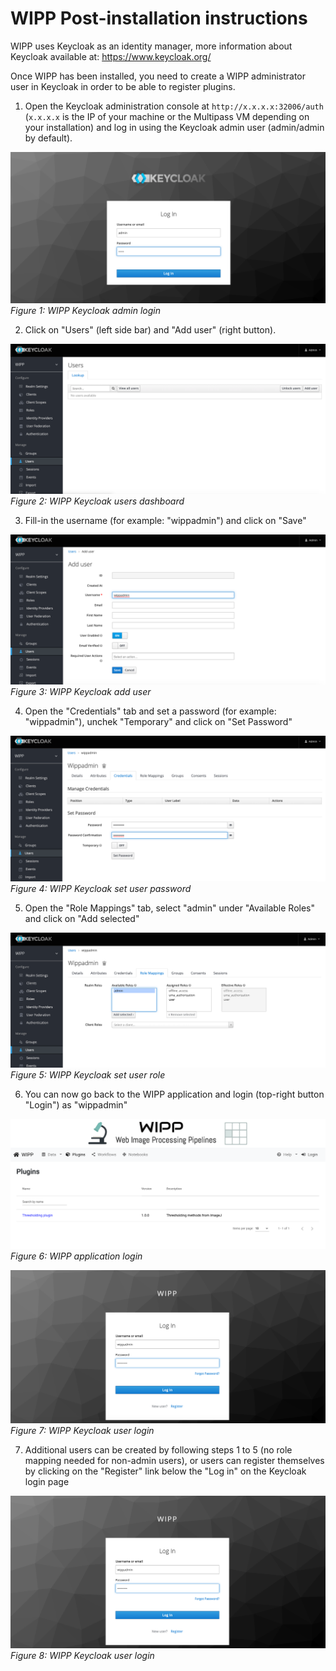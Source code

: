 # WIPP Post-installation instructions

WIPP uses Keycloak as an identity manager, more information about Keycloak available at: https://www.keycloak.org/

Once WIPP has been installed, you need to create a WIPP administrator user in Keycloak in order to be able to register plugins.

1. Open the Keycloak administration console at `http://x.x.x.x:32006/auth` (`x.x.x.x` is the IP of your machine or the Multipass VM depending on your installation) and log in using the Keycloak admin user (admin/admin by default).

![](screenshots/keycloak-admin-login.png)
*Figure 1: WIPP Keycloak admin login*

2. Click on "Users" (left side bar) and "Add user" (right button).

![](screenshots/keycloak-users.png)
*Figure 2: WIPP Keycloak users dashboard*

3. Fill-in the username (for example: "wippadmin") and click on "Save"

![](screenshots/keycloak-add-user.png)
*Figure 3: WIPP Keycloak add user*

4. Open the "Credentials" tab and set a password (for example: "wippadmin"), unchek "Temporary" and click on "Set Password"

![](screenshots/keycloak-user-set-password.png)
*Figure 4: WIPP Keycloak set user password*

5. Open the "Role Mappings" tab, select "admin" under "Available Roles" and click on "Add selected"

![](screenshots/keycloak-user-set-role.png)
*Figure 5: WIPP Keycloak set user role*

6. You can now go back to the WIPP application and login (top-right button "Login") as "wippadmin"

![](screenshots/wipp-login.png)
*Figure 6: WIPP application login*

![](screenshots/keycloak-user-login.png)
*Figure 7: WIPP Keycloak user login*

7. Additional users can be created by following steps 1 to 5 (no role mapping needed for non-admin users), or users can register themselves by clicking on the "Register" link below the "Log in" on the Keycloak login page

![](screenshots/keycloak-user-login.png)
*Figure 8: WIPP Keycloak user login*